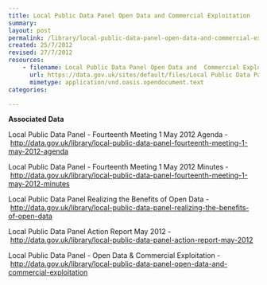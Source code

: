 ```yaml
---
title: Local Public Data Panel Open Data and Commercial Exploitation
summary: 
layout: post
permalink: /library/local-public-data-panel-open-data-and-commercial-exploitation
created: 25/7/2012
revised: 27/7/2012
resources:
    - filename: Local Public Data Panel Open Data and  Commercial Exploitation_0_10.odt
      url: https://data.gov.uk/sites/default/files/Local Public Data Panel Open Data and  Commercial Exploitation_0_10.odt
      mimetype: application/vnd.oasis.opendocument.text
categories:

---
```


<p><strong>Associated Data</strong></p>
<p>Local Public Data Panel - Fourteenth Meeting 1 May 2012 Agenda - <a rel="nofollow" href="http://data.gov.uk/library/local-public-data-panel-fourteenth-meeting-1-may-2012-agenda">http://data.gov.uk/library/local-public-data-panel-fourteenth-meeting-1-may-2012-agenda</a></p>
<p>Local Public Data Panel - Fourteenth Meeting 1 May 2012 Minutes - <a rel="nofollow" href="http://data.gov.uk/library/local-public-data-panel-fourteenth-meeting-1-may-2012-minutes">http://data.gov.uk/library/local-public-data-panel-fourteenth-meeting-1-may-2012-minutes</a></p>
<p>Local Public Data Panel Realizing the Benefits of Open Data - <a rel="nofollow" href="http://data.gov.uk/library/local-public-data-panel-realizing-the-benefits-of-open-data">http://data.gov.uk/library/local-public-data-panel-realizing-the-benefits-of-open-data</a></p>
<p>Local Public Data Panel Action Report May 2012 - <a rel="nofollow" href="http://data.gov.uk/library/local-public-data-panel-action-report-may-2012">http://data.gov.uk/library/local-public-data-panel-action-report-may-2012</a></p>
<p>Local Public Data Panel - Open Data &amp; Commercial Exploitation - <a rel="nofollow" href="http://data.gov.uk/library/local-public-data-panel-realizing-the-benefits-of-open-data"></a><a href="http://data.gov.uk/library/local-public-data-panel-open-data-and-commercial-exploitation" rel="nofollow">http://data.gov.uk/library/local-public-data-panel-open-data-and-commercial-exploitation</a></p>

